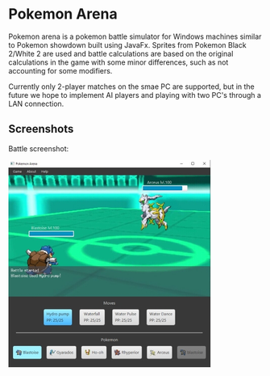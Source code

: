 # Pokemon Arena

Pokemon arena is a pokemon battle simulator for Windows machines similar to Pokemon showdown built using JavaFx.
Sprites from Pokemon Black 2/White 2 are used and battle calculations are based on the original calculations in the game with
some minor differences, such as not accounting for some modifiers. 

Currently only 2-player matches on the smae PC are supported, but in the future we hope to implement AI players and playing
with two PC's through a LAN connection.

## Screenshots
Battle screenshot:

![Screenshot of the battle scene](Pokemon%20Project/images/Battle-ScreenShot.jpeg)



